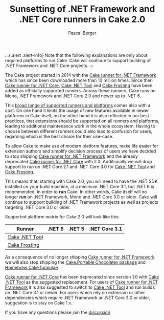 ﻿---
title: Sunsetting of .NET Framework and .NET Core runners in Cake 2.0
category: Announcement
author: Pascal Berger
---

:::{.alert .alert-info}
Note that the following explanations are only about required platforms to run Cake.
Cake will continue to support building of .NET Framework and .NET Core projects.
:::

The Cake project started in 2014 with the [Cake runner for .NET Framework] which has since been downloaded more than 10 million times.
Since then [Cake runner for .NET Core], [Cake .NET Tool] and [Cake Frosting] have been added as officially supported runners.
Across these runners, Cake runs on Mono, .NET Framework and .NET Core 2.0 and newer up to .NET 6.

This [broad range of supported runners and platforms] comes also with a cost.
On one hand it limits the usage of new features available in newer platforms in Cake itself,
on the other hand it is also reflected in our best practices, that extensions should be supported on all runners and platforms,
leading to additional maintenance work in the whole ecosystem.
Having to choose between different runners could also lead to confusion for users, regarding which is the best choice for their use-case.

To allow Cake to make use of modern platform features, make life easier for extension authors and simplify decision process of users
we have decided to stop shipping [Cake runner for .NET Framework] and the already deprecated [Cake runner for .NET Core] with 2.0.
Additionally we will drop support to run on .NET Core 2.1 and .NET Core 3.0 for [Cake .NET Tool] and [Cake Frosting].

This means that, starting with Cake 2.0, you will need to have the .NET SDK installed on your build machine, at a minimum .NET Core 3.1,
but .NET 6 is recommended, in order to **run** Cake.
In other words, Cake itself will no longer **run** on .NET Framework, Mono and .NET Core 3.0 or older.
Cake will continue to support building of .NET Framework projects as well as projects targeting .NET Core 3.0 or older.

Supported platform matrix for Cake 2.0 will look like this:

| Runner                           | .NET 6 | .NET 5 | .NET Core 3.1 |
| -------------------------------- |:------:|:------:|:-------------:|
| [Cake .NET Tool]                 | <i class="fa-solid fa-check" style="color:green"></i> | <i class="fa-solid fa-check" style="color:green"></i> | <i class="fa-solid fa-check" style="color:green"></i> |
| [Cake Frosting]                  | <i class="fa-solid fa-check" style="color:green"></i> | <i class="fa-solid fa-check" style="color:green"></i> | <i class="fa-solid fa-check" style="color:green"></i> |

As a consequence of no longer shipping [Cake runner for .NET Framework] we will also stop shipping the [Cake.Portable Chocolatey package]
and [Homebrew Cake formulae].

[Cake runner for .NET Core] has been deprecated since version 1.0 with [Cake .NET Tool] as the suggested replacement.
For users of [Cake runner for .NET Framework] it is also suggested to switch to [Cake .NET Tool] and run builds on .NET Core 3.1 or newer.
For users which rely on extension or other dependencies which require .NET Framework or .NET Core 3.0 or older, suggestion is to stay on Cake 1.x.

If you have any questions please join the [discussion].

[Cake runner for .NET Framework]: /docs/running-builds/runners/deprecated/cake-runner-for-dotnet-framework
[Cake runner for .NET Core]: /docs/running-builds/runners/deprecated/cake-runner-for-dotnet-core
[Cake .NET Tool]: /docs/running-builds/runners/dotnet-tool
[Cake Frosting]: /docs/running-builds/runners/cake-frosting
[Cake.Portable Chocolatey package]: https://community.chocolatey.org/packages/cake.portable
[Homebrew Cake formulae]: https://formulae.brew.sh/formula/cake
[broad range of supported runners and platforms]: /docs/running-builds/runners/
[discussion]: https://github.com/cake-build/cake/discussions/3575
